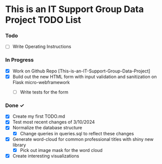 # This is an IT Support Group Data Project TODO List


### Todo



- [ ] Write Operating Instructions


### In Progress

- [x] Work on Github Repo [This-is-an-IT-Support-Group-Data-Project] 
- [x] Build out the new HTML form with input validation and sanitization on Flask micro-webframework  
  - [ ] Write tests for the form  



### Done ✓

- [x] Create my first TODO.md  
- [x] Test most recent changes of 3/10/2024 
- [x] Normalize the database structure  
  - [x] Change queries in queries.sql to reflect these changes
- [x] Generate word-cloud for common professional titles with shiny new library
  - [x] Pick out image mask for the word cloud
- [x] Create interesting visualizations 